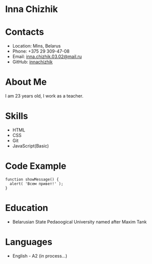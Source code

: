 # Inna Chizhik
# Contacts
* Location: Mins, Belarus
* Phone: +375 29 309-47-08
* Email: inna.chizhik.03.02@mail.ru
* GitHub: [innachizhik](https://github.com/InnaChizhik)
# About Me 
I am 23 years old, I work as a teacher. 


# Skills
* HTML
* CSS
* Git
* JavaScript(Basic)
# Code Example
```
function showMessage() {
  alert( 'Всем привет!' );
}
```
# Education 
* Belarusian State Pedaoogical University named after Maxim Tank
# Languages
* English - A2 (in process…)
